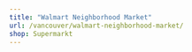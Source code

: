 ```yaml
---
title: "Walmart Neighborhood Market"
url: /vancouver/walmart-neighborhood-market/
shop: Supermarkt
---
```

